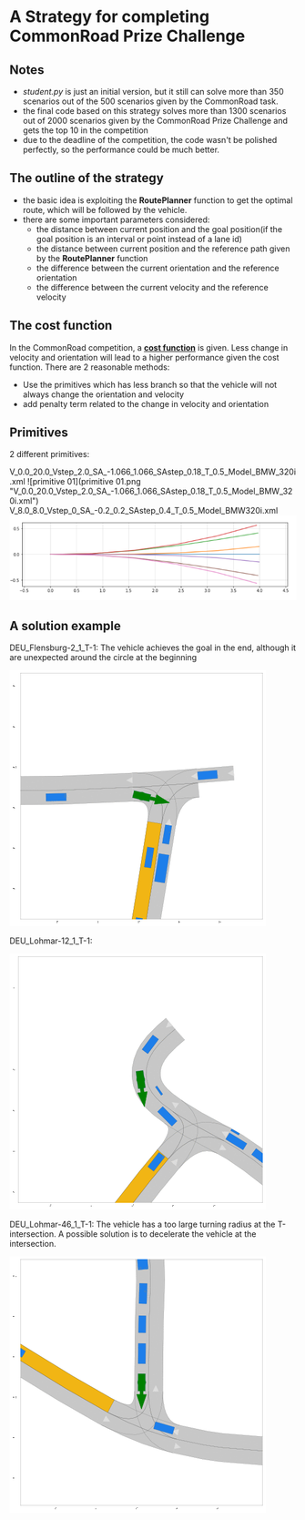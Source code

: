 # A Strategy for completing CommonRoad Prize Challenge

## Notes

- *student.py* is just an initial version, but it still can solve more than 350 scenarios out of the 500 scenarios given by the CommonRoad task.
- the final code based on this strategy solves more than 1300 scenarios out of 2000 scenarios given by the CommonRoad Prize Challenge and gets the top 10 in the competition
- due to the deadline of the competition, the code wasn't be polished perfectly, so the performance could be much better.

## The outline of the strategy
- the basic idea is exploiting the **RoutePlanner** function to get the optimal route, which will be followed by the vehicle.
- there are some important parameters considered: 
  - the distance between current position and the goal position(if the goal position is an interval or point instead of a lane id)
  - the distance between current position and the reference path given by the **RoutePlanner** function
  - the difference between the current orientation and the reference orientation
  - the difference between the current velocity and the reference velocity

## The cost function
In the CommonRoad competition, a **[cost function](https://gitlab.lrz.de/tum-cps/commonroad-cost-functions/-/blob/master/costFunctions_commonRoad.pdf)** is given. Less change in velocity and orientation will lead to a higher performance given the cost function. There are 2 reasonable methods:
- Use the primitives which has less branch so that the vehicle will not always change the orientation and velocity 
- add penalty term related to the change in velocity and orientation

## Primitives
2 different primitives:

V_0.0_20.0_Vstep_2.0_SA_-1.066_1.066_SAstep_0.18_T_0.5_Model_BMW_320i.xml
![primitive 01](primitive 01.png "V_0.0_20.0_Vstep_2.0_SA_-1.066_1.066_SAstep_0.18_T_0.5_Model_BMW_320i.xml")
V_8.0_8.0_Vstep_0_SA_-0.2_0.2_SAstep_0.4_T_0.5_Model_BMW320i.xml
![primitve 03](primitive%2003.png)

## A solution example

DEU_Flensburg-2_1_T-1:
The vehicle achieves the goal in the end, although it are unexpected around the circle at the beginning

![DEU_Flensburg-2_1_T-1](DEU_Flensburg-2_1_T-1.gif)

DEU_Lohmar-12_1_T-1:

![DEU_Lohmar-12_1_T-1](DEU_Lohmar-12_1_T-1.gif)

DEU_Lohmar-46_1_T-1:
The vehicle has a too large turning radius at the T-intersection. A possible solution is to decelerate the vehicle at the intersection.

![DEU_Lohmar-46_1_T-1](DEU_Lohmar-46_1_T-1.gif)